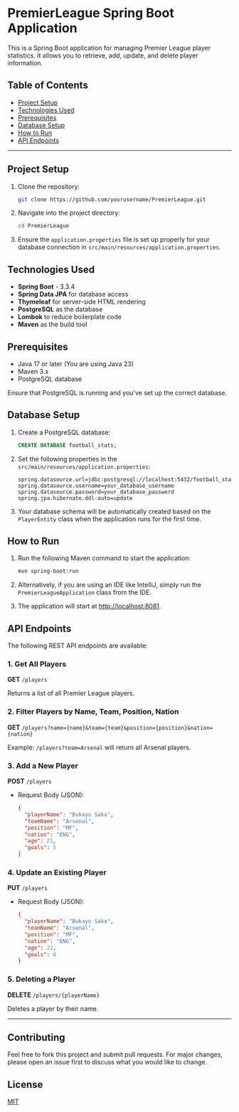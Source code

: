 # PremierLeague Spring Boot Application

This is a Spring Boot application for managing Premier League player statistics. It allows you to retrieve, add, update, and delete player information.

## Table of Contents
- [Project Setup](#project-setup)
- [Technologies Used](#technologies-used)
- [Prerequisites](#prerequisites)
- [Database Setup](#database-setup)
- [How to Run](#how-to-run)
- [API Endpoints](#api-endpoints)

---

## Project Setup

1. Clone the repository:

    ```bash
    git clone https://github.com/yourusername/PremierLeague.git
    ```

2. Navigate into the project directory:

    ```bash
    cd PremierLeague
    ```

3. Ensure the `application.properties` file is set up properly for your database connection in `src/main/resources/application.properties`.

## Technologies Used

- **Spring Boot** - 3.3.4
- **Spring Data JPA** for database access
- **Thymeleaf** for server-side HTML rendering
- **PostgreSQL** as the database
- **Lombok** to reduce boilerplate code
- **Maven** as the build tool

## Prerequisites

- Java 17 or later (You are using Java 23)
- Maven 3.x
- PostgreSQL database

Ensure that PostgreSQL is running and you've set up the correct database.

## Database Setup

1. Create a PostgreSQL database:

    ```sql
    CREATE DATABASE football_stats;
    ```

2. Set the following properties in the `src/main/resources/application.properties`:

    ```properties
    spring.datasource.url=jdbc:postgresql://localhost:5432/football_stats
    spring.datasource.username=your_database_username
    spring.datasource.password=your_database_password
    spring.jpa.hibernate.ddl-auto=update
    ```

3. Your database schema will be automatically created based on the `PlayerEntity` class when the application runs for the first time.

## How to Run

1. Run the following Maven command to start the application:

    ```bash
    mvn spring-boot:run
    ```

2. Alternatively, if you are using an IDE like IntelliJ, simply run the `PremierLeagueApplication` class from the IDE.

3. The application will start at [http://localhost:8081](http://localhost:8081).

## API Endpoints

The following REST API endpoints are available:

### 1. Get All Players
**GET** `/players`

Returns a list of all Premier League players.

### 2. Filter Players by Name, Team, Position, Nation
**GET** `/players?name={name}&team={team}&position={position}&nation={nation}`

Example: `/players?team=Arsenal` will return all Arsenal players.

### 3. Add a New Player
**POST** `/players`

- Request Body (JSON):
  ```json
  {
    "playerName": "Bukayo Saka",
    "teamName": "Arsenal",
    "position": "MF",
    "nation": "ENG",
    "age": 21,
    "goals": 5
  }
  ```

### 4. Update an Existing Player
**PUT** `/players`

- Request Body (JSON):
  ```json
  {
    "playerName": "Bukayo Saka",
    "teamName": "Arsenal",
    "position": "MF",
    "nation": "ENG",
    "age": 22,
    "goals": 6
  }
  ```

### 5. Deleting a Player
**DELETE** `/players/{playerName}`

Deletes a player by their name.

---

## Contributing

Feel free to fork this project and submit pull requests. For major changes, please open an issue first to discuss what you would like to change.

## License

[MIT](https://opensource.org/licenses/MIT)

